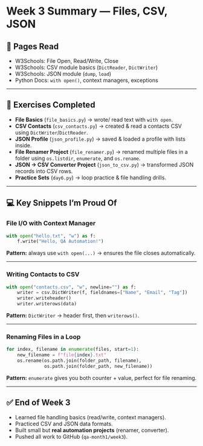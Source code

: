 # Week 3 Summary — Files, CSV, JSON

## 📖 Pages Read
- W3Schools: File Open, Read/Write, Close  
- W3Schools: CSV module basics (`DictReader`, `DictWriter`)  
- W3Schools: JSON module (`dump`, `load`)  
- Python Docs: `with open()`, context managers, exceptions  

---

## 📝 Exercises Completed
- **File Basics** (`file_basics.py`) → wrote/ read text with `with open`.  
- **CSV Contacts** (`csv_contacts.py`) → created & read a contacts CSV using `DictWriter`/`DictReader`.  
- **JSON Profile** (`json_profile.py`) → saved & loaded a profile with lists inside.  
- **File Renamer Project** (`file_renamer.py`) → renamed multiple files in a folder using `os.listdir`, `enumerate`, and `os.rename`.  
- **JSON → CSV Converter Project** (`json_to_csv.py`) → transformed JSON records into CSV rows.  
- **Practice Sets** (`day6.py`) → loop practice & file handling drills.  

---

## 💻 Key Snippets I’m Proud Of

### File I/O with Context Manager
```python
with open("hello.txt", "w") as f:
    f.write("Hello, QA Automation!")
```
**Pattern:** always use `with open(...)` → ensures the file closes automatically.  

---

### Writing Contacts to CSV
```python
with open("contacts.csv", "w", newline="") as f:
    writer = csv.DictWriter(f, fieldnames=["Name", "Email", "Tag"])
    writer.writeheader()
    writer.writerows(data)
```
**Pattern:** `DictWriter` → header first, then `writerows()`.  

---

### Renaming Files in a Loop
```python
for index, filename in enumerate(files, start=1):
    new_filename = f"file{index}.txt"
    os.rename(os.path.join(folder_path, filename),
              os.path.join(folder_path, new_filename))
```
**Pattern:** `enumerate` gives you both counter + value, perfect for file renaming.  

---

## ✅ End of Week 3
- Learned file handling basics (read/write, context managers).  
- Practiced CSV and JSON data formats.  
- Built small but **real automation projects** (renamer, converter).  
- Pushed all work to GitHub (`qa-month1/week3`).  
